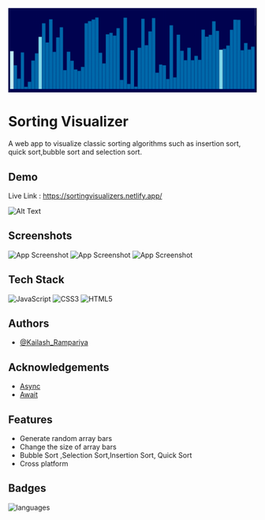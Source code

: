 
<img src="app-demo.gif" />

    
# Sorting Visualizer

A web app to visualize classic sorting algorithms such as insertion sort, quick sort,bubble sort and selection sort.


## Demo

Live Link : https://sortingvisualizers.netlify.app/


![Alt Text](https://res.cloudinary.com/horizonkd/image/upload/v1625757981/Sorting-Visualizer/sorting-visualizer_kuwhwq.gif)
  
## Screenshots

![App Screenshot](https://res.cloudinary.com/horizonkd/image/upload/v1625752233/Sorting-Visualizer/Screenshot_2021-07-08_191952_wmdbyi.png)
![App Screenshot](https://res.cloudinary.com/horizonkd/image/upload/v1625752820/Sorting-Visualizer/Screenshot_2021-07-08_192850_htjlo7.png)
![App Screenshot](  https://res.cloudinary.com/horizonkd/image/upload/v1625752937/Sorting-Visualizer/Screenshot_2021-07-08_193154_s5prgj.png)


## Tech Stack


![JavaScript](https://img.shields.io/badge/-JavaScript-yellow)
![CSS3](https://img.shields.io/badge/-CSS3-blue)
![HTML5](https://img.shields.io/badge/-HTML5-red)
  
## Authors

- [@Kailash_Rampariya](https://github.com/kailash0611)

  
## Acknowledgements

 - [Async](https://developer.mozilla.org/en-US/docs/Web/JavaScript/Reference/Statements/async_function)
 - [Await](https://developer.mozilla.org/en-US/docs/Web/JavaScript/Reference/Operators/await)

  
## Features

- Generate random array bars
- Change the size of array bars
- Bubble Sort ,Selection Sort,Insertion Sort, Quick Sort
- Cross platform
  
## Badges


![languages](https://img.shields.io/github/languages/count/KshitijDarekar/sorting-vizualizer?style=plastic)

